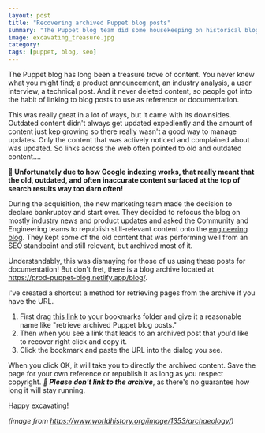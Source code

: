 ```yaml
---
layout: post
title: "Recovering archived Puppet blog posts"
summary: "The Puppet blog team did some housekeeping on historical blog posts. Learn how to recover content that was removed so you can republish in other locations."
image: excavating_treasure.jpg
category:
tags: [puppet, blog, seo]
---
```


The Puppet blog has long been a treasure trove of content. You never knew what you might find; a product announcement, 
an industry analysis, a user interview, a technical post. And it never deleted content, so people got into the habit of
linking to blog posts to use as reference or documentation.

This was really great in a lot of ways, but it came with its downsides. Outdated content didn't always get updated
expediently and the amount of content just kep growing so there really wasn't a good way to manage updates. Only the
content that was actively noticed and complained about was updated. So links across the web often pointed to old and
outdated content....

**🔔 Unfortunately due to how Google indexing works, that really meant that the old, outdated, and often inaccurate content
surfaced at the top of search results way too darn often!**

During the acquisition, the new marketing team made the decision to declare bankruptcy and start over. They decided to
refocus the blog on mostly industry news and product updates and asked the Community and Engineering teams to republish
still-relevant content onto the [engineering blog](https://dev.to/puppet). They kept some of the old content that was
performing well from an SEO standpoint and still relevant, but archived most of it.

Understandably, this was dismaying for those of us using these posts for documentation! But don't fret, there is a blog
archive located at https://prod-puppet-blog.netlify.app/blog/.

I've created a shortcut a method for retrieving pages from the archive if you have the URL.

1. First drag <a href="javascript:(function(){let url=window.prompt('Enter the old Puppet blog URL','https://puppet.com/blog/…');window.location.href=url.replace('puppet.com','prod-puppet-blog.netlify.app');})()">this link</a> to your bookmarks folder and give it a reasonable name like "retrieve archived Puppet blog posts."
2. Then when you see a link that leads to an archived post that you'd like to recover right click and copy it.
3. Click the bookmark and paste the URL into the dialog you see.

When you click OK, it will take you to directly the archived content. Save the page for your own reference or
republish it as long as you respect copyright. _**🚨 Please don't link to the archive**_, as there's no guarantee how long it
will stay running.

Happy excavating!

_(image from https://www.worldhistory.org/image/1353/archaeology/)_
